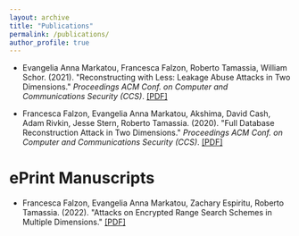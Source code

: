 ```yaml
---
layout: archive
title: "Publications"
permalink: /publications/
author_profile: true
---
```


* Evangelia Anna Markatou, Francesca Falzon, Roberto Tamassia, William Schor. (2021). "Reconstructing with Less: Leakage Abuse Attacks in Two Dimensions." <i>Proceedings ACM Conf. on Computer and Communications Security (CCS)</i>. [[PDF]](http://ffalzon.github.io/files/adr.pdf)

* Francesca Falzon, Evangelia Anna Markatou, Akshima, David Cash, Adam Rivkin, Jesse Stern, Roberto Tamassia. (2020). "Full Database Reconstruction Attack in Two Dimensions." <i>Proceedings ACM Conf. on Computer and Communications Security (CCS)</i>. [[PDF]](http://ffalzon.github.io/files/fdr.pdf)


ePrint Manuscripts
======= 

* Francesca Falzon, Evangelia Anna Markatou, Zachary Espiritu, Roberto Tamassia. (2022). "Attacks on Encrypted Range Search Schemes in Multiple Dimensions." [[PDF]](https://eprint.iacr.org/2022/090.pdf )